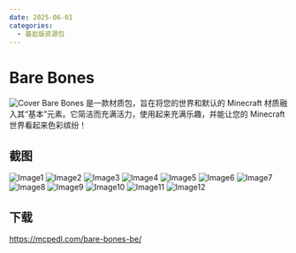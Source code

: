 ```yaml
---
date: 2025-06-01 
categories:
  - 基岩版资源包
---
```


# Bare Bones
![Cover](https://media.forgecdn.net/attachments/1155/293/cherry-png.png)
Bare Bones 是一款材质包，旨在将您的世界和默认的 Minecraft 材质融入其“基本”元素。它简洁而充满活力，使用起来充满乐趣，并能让您的 Minecraft 世界看起来色彩缤纷！

<!-- more -->

## 截图
![Image1](https://media.forgecdn.net/attachments/1155/291/ancient_city-png.png)
![Image2](https://media.forgecdn.net/attachments/1155/292/badlands-png.png)
![Image3](https://media.forgecdn.net/attachments/1155/293/cherry-png.png)
![Image4](https://media.forgecdn.net/attachments/1155/294/coral-png.png)
![Image5](https://media.forgecdn.net/attachments/1155/295/desert-png.png)
![Image6](https://media.forgecdn.net/attachments/1155/296/dripstone-png.png)
![Image7](https://media.forgecdn.net/attachments/1155/297/end_city-png.png)
![Image8](https://media.forgecdn.net/attachments/1155/298/iceberg-png.png)
![Image9](https://media.forgecdn.net/attachments/1155/299/jungle-png.png)
![Image10](https://media.forgecdn.net/attachments/1155/300/monument-png.png)
![Image11](https://media.forgecdn.net/attachments/1155/301/nether-png.png)
![Image12](https://media.forgecdn.net/attachments/1155/302/village-png.png)

## 下载
https://mcpedl.com/bare-bones-be/